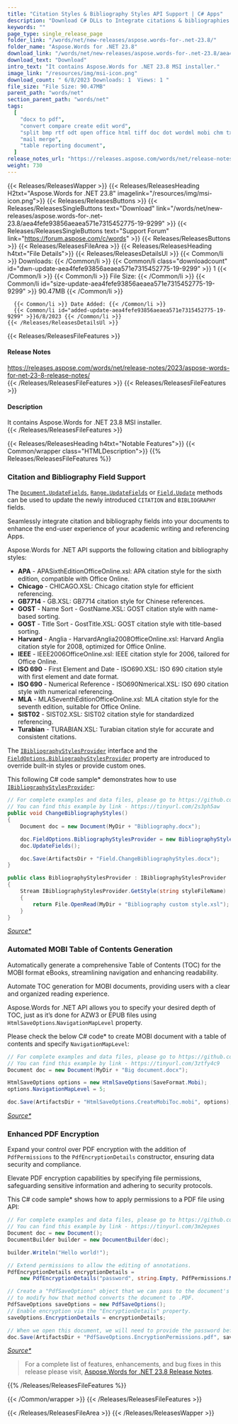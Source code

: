 ```yaml
---
title: "Citation Styles & Bibliography Styles API Support | C# Apps"
description: "Download C# DLLs to Integrate citations & bibliographies into documents, generate MOBI TOC, & customize PDF encryption in your Apps using Aspose .NET API."
keywords: ""
page_type: single_release_page
folder_link: "/words/net/new-releases/aspose.words-for-.net-23.8/"
folder_name: "Aspose.Words for .NET 23.8"
download_link: "/words/net/new-releases/aspose.words-for-.net-23.8/aea4fefe93856aeaea571e7315452775-19-9299"
download_text: "Download"
intro_text: "It contains Aspose.Words for .NET 23.8 MSI installer."
image_link: "/resources/img/msi-icon.png"
download_count: " 6/8/2023 Downloads: 1  Views: 1 "
file_size: "File Size: 90.47MB"
parent_path: "words/net"
section_parent_path: "words/net"
tags:
  [
    "docx to pdf",
    "convert compare create edit word",
    "split bmp rtf odt open office html tiff doc dot wordml mobi chm txt md markdown xps svg ps eps postscript pcl epub azw3 png emf jpg gif xlsx",
    "mail merge",
    "table reporting document",
  ]
release_notes_url: "https://releases.aspose.com/words/net/release-notes/2023/aspose-words-for-net-23-8-release-notes/"
weight: 730
---
```


{{< Releases/ReleasesWapper >}}
{{< Releases/ReleasesHeading H2txt="Aspose.Words for .NET 23.8" imagelink="/resources/img/msi-icon.png">}}
{{< Releases/ReleasesButtons >}}
{{< Releases/ReleasesSingleButtons text="Download" link="/words/net/new-releases/aspose.words-for-.net-23.8/aea4fefe93856aeaea571e7315452775-19-9299" >}}
{{< Releases/ReleasesSingleButtons text="Support Forum" link="https://forum.aspose.com/c/words" >}}
{{< Releases/ReleasesButtons >}}
{{< Releases/ReleasesFileArea >}}
{{< Releases/ReleasesHeading h4txt="File Details">}}
{{< Releases/ReleasesDetailsUl >}}
{{< Common/li >}} Downloads: {{< /Common/li >}}
{{< Common/li class="downloadcount" id="dwn-update-aea4fefe93856aeaea571e7315452775-19-9299" >}} 1 {{< /Common/li >}}
{{< Common/li >}} File Size: {{< /Common/li >}}
{{< Common/li id="size-update-aea4fefe93856aeaea571e7315452775-19-9299" >}} 90.47MB {{< /Common/li >}}

      {{< Common/li >}} Date Added: {{< /Common/li >}}
      {{< Common/li id="added-update-aea4fefe93856aeaea571e7315452775-19-9299" >}}6/8/2023 {{< /Common/li >}}
    {{< /Releases/ReleasesDetailsUl >}}

{{< Releases/ReleasesFileFeatures >}}
<h4>Release Notes</h4><div><a href='https://releases.aspose.com/words/net/release-notes/2023/aspose-words-for-net-23-8-release-notes/'>https://releases.aspose.com/words/net/release-notes/2023/aspose-words-for-net-23-8-release-notes/</a></div>
{{< /Releases/ReleasesFileFeatures >}}
{{< Releases/ReleasesFileFeatures >}}
<h4>Description</h4><div class="HTMLDescription">It contains Aspose.Words for .NET 23.8 MSI installer.</div>
{{< /Releases/ReleasesFileFeatures >}}

{{< Releases/ReleasesHeading h4txt="Notable Features">}}
{{< Common/wrapper class="HTMLDescription">}}
{{% Releases/ReleasesFileFeatures %}}

### Citation and Bibliography Field Support

The [`Document.UpdateFields`](https://reference.aspose.com/words/net/aspose.words/document/updatefields/), [`Range.UpdateFields`](https://reference.aspose.com/words/net/aspose.words/range/updatefields/) or [`Field.Update`](https://reference.aspose.com/words/net/aspose.words.fields/field/update/) methods can be used to update the newly introduced `CITATION` and `BIBLIOGRAPHY` fields.

Seamlessly integrate citation and bibliography fields into your documents to enhance the end-user experience of your academic writing and referencing Apps.

Aspose.Words for .NET API supports the following citation and bibliography styles:

- **APA** - APASixthEditionOfficeOnline.xsl: APA citation style for the sixth edition, compatible with Office Online.
- **Chicago** - CHICAGO.XSL: Chicago citation style for efficient referencing.
- **GB7714** - GB.XSL: GB7714 citation style for Chinese references.
- **GOST** - Name Sort - GostName.XSL: GOST citation style with name-based sorting.
- **GOST** - Title Sort - GostTitle.XSL: GOST citation style with title-based sorting.
- **Harvard** - Anglia - HarvardAnglia2008OfficeOnline.xsl: Harvard Anglia citation style for 2008, optimized for Office Online.
- **IEEE** - IEEE2006OfficeOnline.xsl: IEEE citation style for 2006, tailored for Office Online.
- **ISO 690** - First Element and Date - ISO690.XSL: ISO 690 citation style with first element and date format.
- **ISO 690** - Numerical Reference - ISO690Nmerical.XSL: ISO 690 citation style with numerical referencing.
- **MLA** - MLASeventhEditionOfficeOnline.xsl: MLA citation style for the seventh edition, suitable for Office Online.
- **SIST02** - SIST02.XSL: SIST02 citation style for standardized referencing.
- **Turabian** - TURABIAN.XSL: Turabian citation style for accurate and consistent citations.

The [`IBibliographyStylesProvider`](https://reference.aspose.com/words/net/aspose.words.fields/ibibliographystylesprovider/) interface and the [`FieldOptions.BibliographyStylesProvider`](https://reference.aspose.com/words/net/aspose.words.fields/fieldoptions/bibliographystylesprovider/) property are introduced to override built-in styles or provide custom ones.

This following C# code sample* demonstrates how to use [`IBibliographyStylesProvider`](https://reference.aspose.com/words/net/aspose.words.fields/ibibliographystylesprovider/):

```c#
// For complete examples and data files, please go to https://github.com/aspose-words/Aspose.Words-for-.NET.git.
// You can find this example by link - https://tinyurl.com/2s3ph5aw
public void ChangeBibliographyStyles()
{            
    Document doc = new Document(MyDir + "Bibliography.docx");

    doc.FieldOptions.BibliographyStylesProvider = new BibliographyStylesProvider();
    doc.UpdateFields();

    doc.Save(ArtifactsDir + "Field.ChangeBibliographyStyles.docx");
}

public class BibliographyStylesProvider : IBibliographyStylesProvider
{
    Stream IBibliographyStylesProvider.GetStyle(string styleFileName)
    {
        return File.OpenRead(MyDir + "Bibliography custom style.xsl");
    }
}
```

*[Source\*](https://releases.aspose.com/words/net/release-notes/2023/aspose-words-for-net-23-8-release-notes/)*

### Automated MOBI Table of Contents Generation

Automatically generate a comprehensive Table of Contents (TOC) for the MOBI format eBooks, streamlining navigation and enhancing readability.

Automate TOC generation for MOBI documents, providing users with a clear and organized reading experience.

Aspose.Words for .NET API allows you to specify your desired depth of TOC, just as it’s done for AZW3 or EPUB files using `HtmlSaveOptions`.`NavigationMapLevel` property.

Please check the below C# code* to create MOBI document with a table of contents and specify `NavigationMapLevel`:

```c#
// For complete examples and data files, please go to https://github.com/aspose-words/Aspose.Words-for-.NET.git.
// You can find this example by link - https://tinyurl.com/3ztfy4c9
Document doc = new Document(MyDir + "Big document.docx");

HtmlSaveOptions options = new HtmlSaveOptions(SaveFormat.Mobi);
options.NavigationMapLevel = 5;

doc.Save(ArtifactsDir + "HtmlSaveOptions.CreateMobiToc.mobi", options);
```

*[Source\*](https://releases.aspose.com/words/net/release-notes/2023/aspose-words-for-net-23-8-release-notes/)*

### Enhanced PDF Encryption

Expand your control over PDF encryption with the addition of `PdfPermissions` to the `PdfEncryptionDetails` constructor, ensuring data security and compliance.

Elevate PDF encryption capabilities by specifying file permissions, safeguarding sensitive information and adhering to security protocols.

This C# code sample* shows how to apply permissions to a PDF file using API:

```c#
// For complete examples and data files, please go to https://github.com/aspose-words/Aspose.Words-for-.NET.git.
// You can find this example by link - https://tinyurl.com/3m2epxes
Document doc = new Document();
DocumentBuilder builder = new DocumentBuilder(doc);

builder.Writeln("Hello world!");

// Extend permissions to allow the editing of annotations.
PdfEncryptionDetails encryptionDetails =
    new PdfEncryptionDetails("password", string.Empty, PdfPermissions.ModifyAnnotations | PdfPermissions.DocumentAssembly);

// Create a "PdfSaveOptions" object that we can pass to the document's "Save" method
// to modify how that method converts the document to .PDF.
PdfSaveOptions saveOptions = new PdfSaveOptions();
// Enable encryption via the "EncryptionDetails" property.
saveOptions.EncryptionDetails = encryptionDetails;

// When we open this document, we will need to provide the password before accessing its contents.
doc.Save(ArtifactsDir + "PdfSaveOptions.EncryptionPermissions.pdf", saveOptions);
```

*[Source\*](https://releases.aspose.com/words/net/release-notes/2023/aspose-words-for-net-23-8-release-notes/)*

> For a complete list of features, enhancements, and bug fixes in this release please visit, [Aspose.Words for .NET 23.8 Release Notes](https://releases.aspose.com/words/net/release-notes/2023/aspose-words-for-net-23-8-release-notes/).

{{% /Releases/ReleasesFileFeatures %}}

{{< /Common/wrapper >}}
{{< /Releases/ReleasesFileFeatures >}}

{{< /Releases/ReleasesFileArea >}}
{{< /Releases/ReleasesWapper >}}
